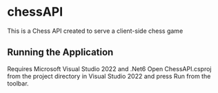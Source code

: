 # chessAPI

This is a Chess API created to serve a client-side chess game

## Running the Application

Requires Microsoft Visual Studio 2022 and .Net6
Open ChessAPI.csproj from the project directory in Visual Studio 2022 and press Run from the toolbar.
